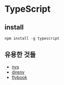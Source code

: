 # TypeScript

## install
```
npm install -g typescript
```

## 유용한 것들
* [nvs](https://www.google.co.kr/search?q=nvs`+npm&oq=nvs+np&aqs=chrome.0.69i59j69i57j0l4.4205j0j4&sourceid=chrome&ie=UTF-8)
* [direnv](https://direnv.net/)
* [flybook](https://github.com/rhiokim/flybook)